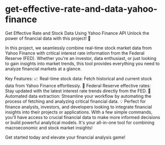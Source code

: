 # get-effective-rate-and-data-yahoo-finance
Get Effective Rate and Stock Data Using Yahoo Finance API
Unlock the power of financial data with this project! 🚀

In this project, we seamlessly combine real-time stock market data from Yahoo Finance with critical interest rate information from the Federal Reserve (FED). Whether you're an investor, data enthusiast, or just looking to gain insights into market trends, this tool provides everything you need to analyze financial markets at a glance.

Key Features:
📈 Real-time stock data: Fetch historical and current stock data from Yahoo Finance effortlessly.
🏦 Federal Reserve effective rates: Stay updated with the latest interest rate trends directly from the FED.
🔄 Automated data extraction: Streamline your workflow by automating the process of fetching and analyzing critical financial data.
💡 Perfect for finance analysts, investors, and developers looking to integrate financial insights into their projects or applications.
With a few simple commands, you'll have access to crucial financial data to make more informed decisions or build powerful analytical models. It's your all-in-one tool for combining macroeconomic and stock market insights!

Get started today and elevate your financial analysis game!
